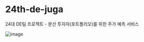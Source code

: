 # 24th-de-juga
24대 DE팀 프로젝트 - 분산 투자자(포트폴리오)를 위한 주가 예측 서비스

![image](https://github.com/YBIGTA/24th-de-juga/assets/108119782/2bbc5854-6af6-4a48-86d1-ce2c64baaa3b)
